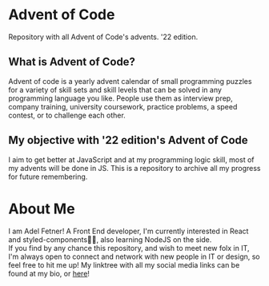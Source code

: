 # Advent of Code
Repository with all Advent of Code's advents. '22 edition.

## What is Advent of Code?

Advent of code is a yearly advent calendar of small programming puzzles for a variety of skill sets and skill levels that can be solved in any programming language you like. People use them as interview prep, company training, university coursework, practice problems, a speed contest, or to challenge each other.

## My objective with '22 edition's Advent of Code

I aim to get better at JavaScript and at my programming logic skill, most of my advents will be done in JS. This is a repository to archive all my progress for future remembering.

# About Me

I am Adel Fetner! A Front End developer, I'm currently interested in React and styled-components💅🏼, also learning NodeJS on the side.  
If you find by any chance this repository, and wish to meet new folx in IT, I'm always open to connect and network with new people in IT or design, so feel free to hit me up! My linktree with all my social media links can be found at my bio, or [here](https://linktr.ee/AdelFetner)!
